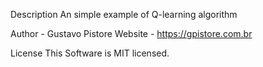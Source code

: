Description
An simple example of Q-learning algorithm

Author - Gustavo Pistore
Website - https://gpistore.com.br

License
This Software is MIT licensed.
